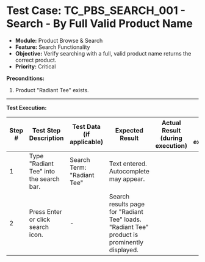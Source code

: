 # Test Case: TC_PBS_SEARCH_001 - Search - By Full Valid Product Name

* **Module:** Product Browse & Search
* **Feature:** Search Functionality
* **Objective:** Verify searching with a full, valid product name returns the correct product.
* **Priority:** Critical

**Preconditions:**
1.  Product "Radiant Tee" exists.

---
**Test Execution:**

| Step # | Test Step Description                                                                 | Test Data (if applicable)                     | Expected Result                                                                                                                               | Actual Result (during execution) | Status (during execution) | Notes (during execution) |
|--------|---------------------------------------------------------------------------------------|-----------------------------------------------|-----------------------------------------------------------------------------------------------------------------------------------------------|----------------------------------|---------------------------|--------------------------|
| 1      | Type "Radiant Tee" into the search bar.                                               | Search Term: "Radiant Tee"                    | Text entered. Autocomplete may appear.                                                                                                        |                                  |                           |                          |
| 2      | Press Enter or click search icon.                                                     | -                                             | Search results page for "Radiant Tee" loads. "Radiant Tee" product is prominently displayed.                                                    |                                  |                           |                          |
